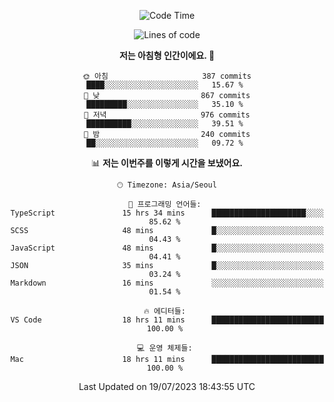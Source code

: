 <div align='center'>
 
<!--START_SECTION:waka-->
![Code Time](http://img.shields.io/badge/Code%20Time-2%2C827%20hrs%2059%20mins-blue)

![Lines of code](https://img.shields.io/badge/%EC%A0%80%EB%8A%94%20%EC%97%AC%ED%83%9C%EA%B9%8C%EC%A7%80%20-1.2%20million%20%EC%A4%84%EC%9D%98%20%EC%BD%94%EB%93%9C%EB%A5%BC%20%EC%9E%91%EC%84%B1%ED%96%88%EC%96%B4%EC%9A%94.-blue)

**저는 아침형 인간이에요. 🐤** 

```text
🌞 아침                     387 commits         ████░░░░░░░░░░░░░░░░░░░░░   15.67 % 
🌆 낮　                     867 commits         █████████░░░░░░░░░░░░░░░░   35.10 % 
🌃 저녁                     976 commits         ██████████░░░░░░░░░░░░░░░   39.51 % 
🌙 밤　                     240 commits         ██░░░░░░░░░░░░░░░░░░░░░░░   09.72 % 
```


📊 **저는 이번주를 이렇게 시간을 보냈어요.** 

```text
🕑︎ Timezone: Asia/Seoul

💬 프로그래밍 언어들: 
TypeScript               15 hrs 34 mins      █████████████████████░░░░   85.62 % 
SCSS                     48 mins             █░░░░░░░░░░░░░░░░░░░░░░░░   04.43 % 
JavaScript               48 mins             █░░░░░░░░░░░░░░░░░░░░░░░░   04.41 % 
JSON                     35 mins             █░░░░░░░░░░░░░░░░░░░░░░░░   03.24 % 
Markdown                 16 mins             ░░░░░░░░░░░░░░░░░░░░░░░░░   01.54 % 

🔥 에디터들: 
VS Code                  18 hrs 11 mins      █████████████████████████   100.00 % 

💻 운영 체제들: 
Mac                      18 hrs 11 mins      █████████████████████████   100.00 % 
```


 Last Updated on 19/07/2023 18:43:55 UTC
<!--END_SECTION:waka-->
 </div>
<!---
Emewjin/Emewjin is a ✨ special ✨ repository because its `README.md` (this file) appears on your GitHub profile.
You can click the Preview link to take a look at your changes.
--->
